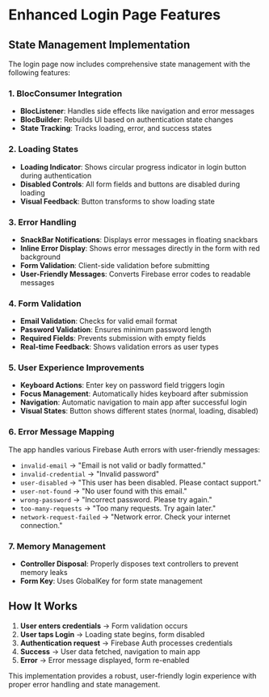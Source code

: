 # Enhanced Login Page Features

## State Management Implementation

The login page now includes comprehensive state management with the following features:

### 1. **BlocConsumer Integration**
- **BlocListener**: Handles side effects like navigation and error messages
- **BlocBuilder**: Rebuilds UI based on authentication state changes
- **State Tracking**: Tracks loading, error, and success states

### 2. **Loading States**
- **Loading Indicator**: Shows circular progress indicator in login button during authentication
- **Disabled Controls**: All form fields and buttons are disabled during loading
- **Visual Feedback**: Button transforms to show loading state

### 3. **Error Handling**
- **SnackBar Notifications**: Displays error messages in floating snackbars
- **Inline Error Display**: Shows error messages directly in the form with red background
- **Form Validation**: Client-side validation before submitting
- **User-Friendly Messages**: Converts Firebase error codes to readable messages

### 4. **Form Validation**
- **Email Validation**: Checks for valid email format
- **Password Validation**: Ensures minimum password length
- **Required Fields**: Prevents submission with empty fields
- **Real-time Feedback**: Shows validation errors as user types

### 5. **User Experience Improvements**
- **Keyboard Actions**: Enter key on password field triggers login
- **Focus Management**: Automatically hides keyboard after submission
- **Navigation**: Automatic navigation to main app after successful login
- **Visual States**: Button shows different states (normal, loading, disabled)

### 6. **Error Message Mapping**
The app handles various Firebase Auth errors with user-friendly messages:

- `invalid-email` → "Email is not valid or badly formatted."
- `invalid-credential` → "Invalid password"
- `user-disabled` → "This user has been disabled. Please contact support."
- `user-not-found` → "No user found with this email."
- `wrong-password` → "Incorrect password. Please try again."
- `too-many-requests` → "Too many requests. Try again later."
- `network-request-failed` → "Network error. Check your internet connection."

### 7. **Memory Management**
- **Controller Disposal**: Properly disposes text controllers to prevent memory leaks
- **Form Key**: Uses GlobalKey for form state management

## How It Works

1. **User enters credentials** → Form validation occurs
2. **User taps Login** → Loading state begins, form disabled
3. **Authentication request** → Firebase Auth processes credentials
4. **Success** → User data fetched, navigation to main app
5. **Error** → Error message displayed, form re-enabled

This implementation provides a robust, user-friendly login experience with proper error handling and state management.
